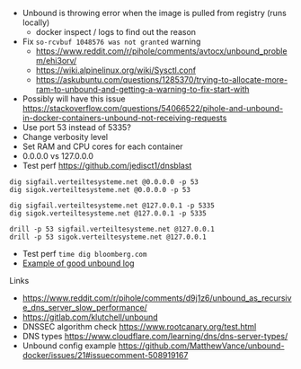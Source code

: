 - Unbound is throwing error when the image is pulled from registry (runs locally)
  - docker inspect / logs to find out the reason
- Fix `so-rcvbuf 1048576 was not granted` warning
  - https://www.reddit.com/r/pihole/comments/avtocx/unbound_problem/ehi3orv/
  - https://wiki.alpinelinux.org/wiki/Sysctl.conf
  - https://askubuntu.com/questions/1285370/trying-to-allocate-more-ram-to-unbound-and-getting-a-warning-to-fix-start-with
- Possibly will have this issue https://stackoverflow.com/questions/54066522/pihole-and-unbound-in-docker-containers-unbound-not-receiving-requests
- Use port 53 instead of 5335?
- Change verbosity level
- Set RAM and CPU cores for each container
- 0.0.0.0 vs 127.0.0.0
- Test perf https://github.com/jedisct1/dnsblast

```
dig sigfail.verteiltesysteme.net @0.0.0.0 -p 53
dig sigok.verteiltesysteme.net @0.0.0.0 -p 53

dig sigfail.verteiltesysteme.net @127.0.0.1 -p 5335
dig sigok.verteiltesysteme.net @127.0.0.1 -p 5335

drill -p 53 sigfail.verteiltesysteme.net @127.0.0.1
drill -p 53 sigok.verteiltesysteme.net @127.0.0.1
```

- Test perf `time dig bloomberg.com`
- [Example of good unbound log](https://www.reddit.com/r/pihole/comments/ah0rx4/awesome_unbound_docker_image_for_an_upstream_dns/eeakmdp?utm_source=share&utm_medium=web2x&context=3)

Links
- https://www.reddit.com/r/pihole/comments/d9j1z6/unbound_as_recursive_dns_server_slow_performance/
- https://gitlab.com/klutchell/unbound
- DNSSEC algorithm check https://www.rootcanary.org/test.html
- DNS types https://www.cloudflare.com/learning/dns/dns-server-types/
- Unbound config example https://github.com/MatthewVance/unbound-docker/issues/21#issuecomment-508919167